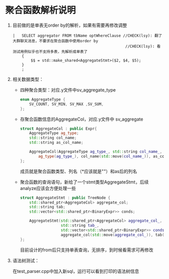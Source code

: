 # 聚合函数解析说明

1. 目前做的是单表无order by的解析，如果有需要再修改调整

   ```bison
   |   SELECT aggregator FROM tbName optWhereClause //CHECK(lsy): 翻了大群聊天消息，不要求在聚合函数中使用order by
                                                     //CHECK(lsy): 看测试用例似乎也不支持多表，先解析成单表了
       {
           $$ = std::make_shared<AggregateStmt>($2, $4, $5);
       }
       ;
   
   ```

   

2. 相关数据类型：

   - 四种聚合类型：对应.y文件中sv_aggregate_type

     ```cpp
     enum AggregateType {
         SV_COUNT, SV_MIN, SV_MAX ,SV_SUM,
     };
     ```

   - 存聚合函数信息的AggregateCol，对应.y文件中 sv_aggregate

     ```cpp
     struct AggregateCol : public Expr{
         AggregateType ag_type;
         std::string col_name;
         std::string as_col_name;
     
         AggregateCol(AggregateType ag_type_, std::string col_name_, std::string as_col_name_) :
             ag_type(ag_type_), col_name(std::move(col_name_)), as_col_name(std::move(as_col_name_)) {}
     };
     ```

     成员就是聚合函数类型、列名（*应该就是""）和as后的列名

   - 聚合函数的查询语句，新给了一个stmt类型AggregateStmt，后续analyze应该会方便处理一些

     ```cpp
     struct AggregateStmt : public TreeNode {
         std::shared_ptr<AggregateCol> aggregate_col;
         std::string tab;
         std::vector<std::shared_ptr<BinaryExpr>> conds;
     
         AggregateStmt(std::shared_ptr<AggregateCol> aggregate_col_,
                       std::string tab_,
                       std::vector<std::shared_ptr<BinaryExpr>> conds_) :
                       aggregate_col(std::move(aggregate_col_)), tab(std::move(tab_)), conds(std::move(conds_)){}
     };
     ```

     目前设计的from后只支持单表查询，无排序，到时候看需求可再修改

3. 语法树测试：

   在test_parser.cpp中加入新sql，运行可以看到打印的语法树信息
